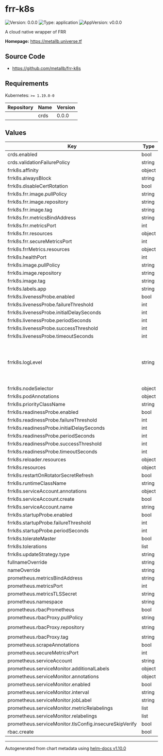 # frr-k8s

![Version: 0.0.0](https://img.shields.io/badge/Version-0.0.0-informational?style=flat-square) ![Type: application](https://img.shields.io/badge/Type-application-informational?style=flat-square) ![AppVersion: v0.0.0](https://img.shields.io/badge/AppVersion-v0.0.0-informational?style=flat-square)

A cloud native wrapper of FRR

**Homepage:** <https://metallb.universe.tf>

## Source Code

* <https://github.com/metallb/frr-k8s>

## Requirements

Kubernetes: `>= 1.19.0-0`

| Repository | Name | Version |
|------------|------|---------|
|  | crds | 0.0.0 |

## Values

| Key | Type | Default | Description |
|-----|------|---------|-------------|
| crds.enabled | bool | `true` |  |
| crds.validationFailurePolicy | string | `"Fail"` |  |
| frrk8s.affinity | object | `{}` |  |
| frrk8s.alwaysBlock | string | `""` |  |
| frrk8s.disableCertRotation | bool | `false` |  |
| frrk8s.frr.image.pullPolicy | string | `nil` |  |
| frrk8s.frr.image.repository | string | `"quay.io/frrouting/frr"` |  |
| frrk8s.frr.image.tag | string | `"10.1.0"` |  |
| frrk8s.frr.metricsBindAddress | string | `"127.0.0.1"` |  |
| frrk8s.frr.metricsPort | int | `7573` |  |
| frrk8s.frr.resources | object | `{}` |  |
| frrk8s.frr.secureMetricsPort | int | `9141` |  |
| frrk8s.frrMetrics.resources | object | `{}` |  |
| frrk8s.healthPort | int | `8081` |  |
| frrk8s.image.pullPolicy | string | `nil` |  |
| frrk8s.image.repository | string | `"quay.io/metallb/frr-k8s"` |  |
| frrk8s.image.tag | string | `nil` |  |
| frrk8s.labels.app | string | `"frr-k8s"` |  |
| frrk8s.livenessProbe.enabled | bool | `true` |  |
| frrk8s.livenessProbe.failureThreshold | int | `3` |  |
| frrk8s.livenessProbe.initialDelaySeconds | int | `10` |  |
| frrk8s.livenessProbe.periodSeconds | int | `10` |  |
| frrk8s.livenessProbe.successThreshold | int | `1` |  |
| frrk8s.livenessProbe.timeoutSeconds | int | `1` |  |
| frrk8s.logLevel | string | `"info"` | Controller log level. Must be one of: `all`, `debug`, `info`, `warn`, `error` or `none` |
| frrk8s.nodeSelector | object | `{}` |  |
| frrk8s.podAnnotations | object | `{}` |  |
| frrk8s.priorityClassName | string | `""` |  |
| frrk8s.readinessProbe.enabled | bool | `true` |  |
| frrk8s.readinessProbe.failureThreshold | int | `3` |  |
| frrk8s.readinessProbe.initialDelaySeconds | int | `10` |  |
| frrk8s.readinessProbe.periodSeconds | int | `10` |  |
| frrk8s.readinessProbe.successThreshold | int | `1` |  |
| frrk8s.readinessProbe.timeoutSeconds | int | `1` |  |
| frrk8s.reloader.resources | object | `{}` |  |
| frrk8s.resources | object | `{}` |  |
| frrk8s.restartOnRotatorSecretRefresh | bool | `false` |  |
| frrk8s.runtimeClassName | string | `""` |  |
| frrk8s.serviceAccount.annotations | object | `{}` |  |
| frrk8s.serviceAccount.create | bool | `true` |  |
| frrk8s.serviceAccount.name | string | `""` |  |
| frrk8s.startupProbe.enabled | bool | `true` |  |
| frrk8s.startupProbe.failureThreshold | int | `30` |  |
| frrk8s.startupProbe.periodSeconds | int | `5` |  |
| frrk8s.tolerateMaster | bool | `true` |  |
| frrk8s.tolerations | list | `[]` |  |
| frrk8s.updateStrategy.type | string | `"RollingUpdate"` |  |
| fullnameOverride | string | `""` |  |
| nameOverride | string | `""` |  |
| prometheus.metricsBindAddress | string | `"127.0.0.1"` |  |
| prometheus.metricsPort | int | `7572` |  |
| prometheus.metricsTLSSecret | string | `""` |  |
| prometheus.namespace | string | `""` |  |
| prometheus.rbacPrometheus | bool | `false` |  |
| prometheus.rbacProxy.pullPolicy | string | `nil` |  |
| prometheus.rbacProxy.repository | string | `"gcr.io/kubebuilder/kube-rbac-proxy"` |  |
| prometheus.rbacProxy.tag | string | `"v0.12.0"` |  |
| prometheus.scrapeAnnotations | bool | `false` |  |
| prometheus.secureMetricsPort | int | `9140` |  |
| prometheus.serviceAccount | string | `""` |  |
| prometheus.serviceMonitor.additionalLabels | object | `{}` |  |
| prometheus.serviceMonitor.annotations | object | `{}` |  |
| prometheus.serviceMonitor.enabled | bool | `false` |  |
| prometheus.serviceMonitor.interval | string | `nil` |  |
| prometheus.serviceMonitor.jobLabel | string | `"app.kubernetes.io/name"` |  |
| prometheus.serviceMonitor.metricRelabelings | list | `[]` |  |
| prometheus.serviceMonitor.relabelings | list | `[]` |  |
| prometheus.serviceMonitor.tlsConfig.insecureSkipVerify | bool | `true` |  |
| rbac.create | bool | `true` |  |

----------------------------------------------
Autogenerated from chart metadata using [helm-docs v1.10.0](https://github.com/norwoodj/helm-docs/releases/v1.10.0)
